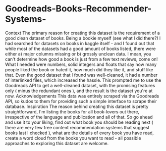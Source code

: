 # Goodreads-Books-Recommender-Systems-
Context
The primary reason for creating this dataset is the requirement of a good clean dataset of books.
Being a bookie myself (see what I did there?) I had searched for datasets on books in kaggle
itself - and I found out that while most of the datasets had a good amount of books listed, there
were either a) major columns missing or b) grossly unclean data. I mean, you can't determine
how good a book is just from a few text reviews, come on! What I needed were numbers, solid
integers and floats that say how many people liked the book or hated it, how much did they like it,
and stuff like that. Even the good dataset that I found was well-cleaned, it had a number of
interlinked files, which increased the hassle. This prompted me to use the Goodreads API to get
a well-cleaned dataset, with the promising features only ( minus the redundant ones ), and the
result is the dataset you're at now.
Acknowledgements
This data was entirely scraped via the Goodreads API, so kudos to them for providing such a
simple interface to scrape their database.
Inspiration
The reason behind creating this dataset is pretty straightforward, I'm listing the books for all
book-lovers out there, irrespective of the language and publication and all of that. So go ahead
and use it to your liking, find out what book you should be reading next ( there are very few free
content recommendation systems that suggest books last I checked ), what are the details of
every book you have read, create a word cloud from the books you want to read - all possible
approaches to exploring this dataset are welcome.
